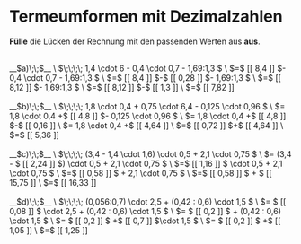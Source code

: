 <!--
version:  0.0.1
language: de


@style
main > *:not(:last-child) {
  margin-bottom: 3rem;
}

input {
    text-align: center;
}

.flex-container {
    display: flex;
    flex-wrap: wrap;
    align-items: stretch;
    gap: 20px;
}

.flex-child {
    flex: 1;
    min-width: 350px;
    margin-right: 20px;
}

@media (max-width: 400px) {
    .flex-child {
        flex: 100%;
        margin-right: 0;
    }
}
@end

formula: \carry   \textcolor{red}{\scriptsize #1}
formula: \digit   \rlap{\carry{#1}}\phantom{#2}#2
formula: \permil  \text{‰}

import: https://raw.githubusercontent.com/LiaTemplates/Tikz-Jax/main/README.md

script: https://cdn.jsdelivr.net/gh/LiaTemplates/Tikz-Jax@main/dist/index.js


tags: Terme, Dezimalzahlen, Vorrangsregeln, leicht, niedrig, Angeben

comment: Verrechne Schrittweise den Term. Lerne wie Termumformungen mit Dezimalzahlen niedergeschrieben werden.

author: Martin Lommatzsch

-->




# Termeumformen mit Dezimalzahlen

**Fülle** die Lücken der Rechnung mit den passenden Werten aus **aus**.

<section class="flex-container">

<div class="flex-child">
<br>
__$a)\;\;$__ \
$\;\;\;\; 1,4 \cdot 6 - 0,4 \cdot 0,7 - 1,69:1,3 $ \
$=$ [[  8,4  ]] $- 0,4 \cdot 0,7 - 1,69:1,3 $ \
$=$ [[  8,4  ]] $-$ [[  0,28 ]] $- 1,69:1,3 $ \
$=$ [[  8,12 ]] $- 1,69:1,3 $ \
$=$ [[  8,12 ]] $-$ [[  1,3  ]] \
$=$ [[ 7,82 ]] 
<br>
</div> 
<div class="flex-child">
<br>
__$b)\;\;$__ \
$\;\;\;\; 1,8 \cdot 0,4 + 0,75 \cdot 6,4 - 0,125 \cdot 0,96 $ \
$= 1,8 \cdot 0,4 +$ [[  4,8   ]] $- 0,125 \cdot 0,96 $ \
$= 1,8 \cdot 0,4 +$ [[  4,8   ]] $-$ [[  0,16  ]] \
$= 1,8 \cdot 0,4 +$ [[  4,64  ]] \
$=$ [[  0,72  ]] $+$ [[  4,64  ]] \
$=$ [[  5,36  ]] 
<br>
</div> 
<div class="flex-child">
<br>
__$c)\;\;$__ \
$\;\;\;\; (3,4 - 1,4 \cdot 1,6) \cdot 0,5 + 2,1 \cdot 0,75  $ \
$= (3,4 - $ [[ 2,24  ]] $) \cdot 0,5 + 2,1 \cdot 0,75  $ \
$=$ [[ 1,16  ]] $ \cdot 0,5 + 2,1 \cdot 0,75  $ \
$=$ [[ 0,58  ]] $ + 2,1 \cdot 0,75  $ \
$=$ [[ 0,58  ]] $ + $ [[ 15,75 ]] \
$=$ [[ 16,33 ]] 
<br>
</div> 
<div class="flex-child">
<br>
__$d)\;\;$__ \
$\;\;\;\; (0,056:0,7) \cdot 2,5 + (0,42 : 0,6) \cdot 1,5  $ \
$= $ [[ 0,08 ]] $ \cdot 2,5 + (0,42 : 0,6) \cdot 1,5  $ \
$= $ [[ 0,2  ]] $ + (0,42 : 0,6) \cdot 1,5  $ \
$= $ [[ 0,2  ]] $ +$ [[ 0,7  ]] $\cdot 1,5  $ \
$= $ [[ 0,2  ]] $ +$ [[ 1,05 ]]  \
$=$ [[ 1,25 ]] 
<br>
</div> 
</section>

<br>
<br>
<br>
<br>

